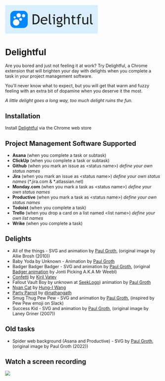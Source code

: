 <img src="https://github.com/paulMrG2/delightful/blob/master/assets/img/delightful-logo-horizontal-blue-bg.svg?raw=true" width="300">

# Delightful

Are you bored and just not feeling it at work? Try Delightful, a Chrome extension that will brighten your day with delights when you complete a task in your project management software.

You'll never know what to expect, but you will get that warm and fuzzy feeling with an extra bit of dopamine when you deserve it the most.

_A little delight goes a long way, too much delight ruins the fun._

## Installation
Install [Delightful](https://chrome.google.com/webstore/detail/delightful/lcpnconeejbcokkmdmlkhenjnkdcioji) via the Chrome web store

## Project Management Software Supported
- **Asana** (when you complete a task or subtask)
- **ClickUp** (when you complete a task or subtask)
- **Github** (when you mark an issue as \<status name\>) _define your own status names_
- **Jira** (when you mark an issue as \<status name\>)  _define your own status names_ (*.jira.com & *.atlassian.net)
- **Monday.com** (when you mark a task as \<status name\>)  _define your own status names_
- **Productive** (when you mark a task as \<status name\>)  _define your own status names_
- **Todoist** (when you complete a task)
- **Trello** (when you drop a card on a list named \<list name\>) _define your own list names_
- **Wrike** (when you complete a task)

## Delights
- All of the things - SVG and animation by [Paul Groth](https://github.com/paulMrG2), (original image by Allie Brosh (2010))
- Baby Yoda by Unknown - Animation by [Paul Groth](https://github.com/paulMrG2)
- Badger Badger Badger - SVG and animation by [Paul Groth](https://github.com/paulMrG2), (original [Badger animation](https://www.youtube.com/watch?v=EIyixC9NsLI) by Jonti Picking A.K.A Mr Weebl)
- [Confetti](https://github.com/catdad/canvas-confetti) by [Kiril Vatev](https://github.com/catdad)
- Fallout Vault Boy by unknown at [SeekLogo](https://seeklogo.com/vector-logo/284917/vault-boy)) animation by [Paul Groth](https://github.com/paulMrG2)
- [Nyan Cat](https://github.com/Gowee/nyancat-svg) by [Hung-I Wang](https://github.com/Gowee)
- [Party Parrot](https://codepen.io/nathangath/pen/RgvzVY/) by [@nathangath](https://codepen.io/nathangath)
- Smug Thug Pew Pew - SVG and animation by [Paul Groth](https://github.com/paulMrG2), (inspired by Pew Pew emoji on Slack)
- Success Kid - SVG and animation by [Paul Groth](https://github.com/paulMrG2), (original image by Laney Griner (2007))

## Old tasks
- Spider web background (Asana and Productive) - SVG by [Paul Groth](https://github.com/paulMrG2), (original image by Paul Groth (2022))

## Watch a screen recording
[<img src="https://img.youtube.com/vi/XHvM0rBabkA/maxresdefault.jpg" width="50%">](https://youtu.be/XHvM0rBabkA)
